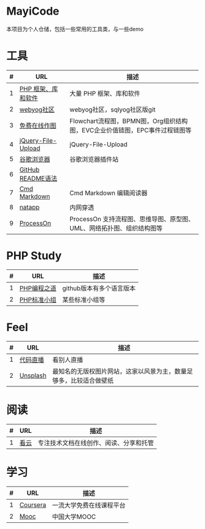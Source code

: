 # MayiCode
本项目为个人仓储，包括一些常用的工具类，与一些demo

# 工具
|#|URL|描述|
|---|----|----|
|1|[PHP 框架、库和软件](https://github.com/ziadoz/awesome-php)|大量 PHP 框架、库和软件|
|2|[webyog社区](https://github.com/webyog)|webyog社区，sqlyog社区版git|
|3|[免费在线作图](http://processon.com)|Flowchart流程图，BPMN图，Org组织结构图，EVC企业价值链图，EPC事件过程链图等|
|4|[jQuery-File-Upload](https://github.com/blueimp/jQuery-File-Upload)|jQuery-File-Upload|
|5|[谷歌浏览器](https://greasyfork.org/zh-CN/scripts)|谷歌浏览器插件站|
|6|[GitHub README语法](https://github.com/guodongxiaren/README)||
|7|[Cmd Markdown](https://www.zybuluo.com/mdeditor)|Cmd Markdown 编辑阅读器|
|8|[natapp](https://natapp.cn/)|内网穿透|
|9|[ProcessOn](https://www.processon.com/)|ProcessOn 支持流程图、思维导图、原型图、UML、网络拓扑图、组织结构图等|

# PHP Study
|#|URL|描述|
|---|----|----|
|1|[PHP编程之道](https://github.com/codeguy/php-the-right-way)|github版本有多个语言版本|
|2|[PHP标准小组](http://www.php-fig.org/)|某些标准小组等|

# Feel
|#|URL|描述|
|---|----|----|
|1|[代码直播](https://www.livecoding.tv/)|看别人直播|
|2|[Unsplash](https://unsplash.com/)|最知名的无版权图片网站，这家以风景为主，数量足够多，比较适合做壁纸|

# 阅读
|#|URL|描述|
|---|----|----|
|1|[看云](http://www.kancloud.cn/)|专注技术文档在线创作、阅读、分享和托管|

# 学习
|#|URL|描述|
|---|----|----|
|1|[Coursera](https://www.coursera.org/)|一流大学免费在线课程平台|
|2|[Mooc](http://www.icourse163.org/)|中国大学MOOC|
